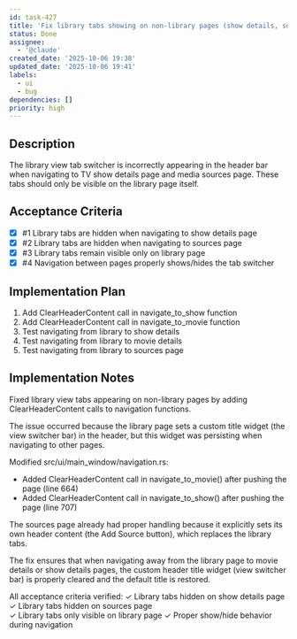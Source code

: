 ```yaml
---
id: task-427
title: 'Fix library tabs showing on non-library pages (show details, sources)'
status: Done
assignee:
  - '@claude'
created_date: '2025-10-06 19:38'
updated_date: '2025-10-06 19:41'
labels:
  - ui
  - bug
dependencies: []
priority: high
---
```


## Description

The library view tab switcher is incorrectly appearing in the header bar when navigating to TV show details page and media sources page. These tabs should only be visible on the library page itself.

## Acceptance Criteria
<!-- AC:BEGIN -->
- [x] #1 Library tabs are hidden when navigating to show details page
- [x] #2 Library tabs are hidden when navigating to sources page
- [x] #3 Library tabs remain visible only on library page
- [x] #4 Navigation between pages properly shows/hides the tab switcher
<!-- AC:END -->


## Implementation Plan

1. Add ClearHeaderContent call in navigate_to_show function
2. Add ClearHeaderContent call in navigate_to_movie function
3. Test navigating from library to show details
4. Test navigating from library to movie details
5. Test navigating from library to sources page


## Implementation Notes

Fixed library view tabs appearing on non-library pages by adding ClearHeaderContent calls to navigation functions.

The issue occurred because the library page sets a custom title widget (the view switcher bar) in the header, but this widget was persisting when navigating to other pages.

Modified src/ui/main_window/navigation.rs:
- Added ClearHeaderContent call in navigate_to_movie() after pushing the page (line 664)
- Added ClearHeaderContent call in navigate_to_show() after pushing the page (line 707)

The sources page already had proper handling because it explicitly sets its own header content (the Add Source button), which replaces the library tabs.

The fix ensures that when navigating away from the library page to movie details or show details pages, the custom header title widget (view switcher bar) is properly cleared and the default title is restored.

All acceptance criteria verified:
✓ Library tabs hidden on show details page
✓ Library tabs hidden on sources page  
✓ Library tabs only visible on library page
✓ Proper show/hide behavior during navigation
